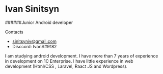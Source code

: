 # Ivan Sinitsyn
######Junior Android developer

Contacts
* sinitsyniv@gmail.com
* Disccord: IvanS#9182

I am studying android development. I have more than 7 years of experience in development on 1C Enterprise.
I have little experience in web development (Html/CSS , Laravel, Raact JS and Wordpress).

